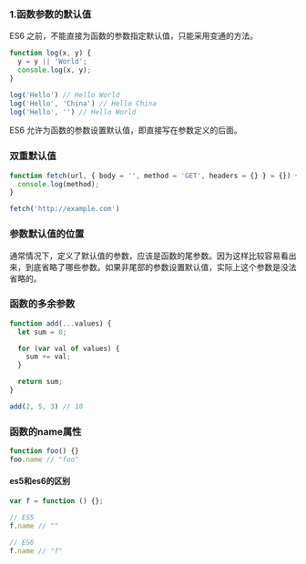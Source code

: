### 1.函数参数的默认值

ES6 之前，不能直接为函数的参数指定默认值，只能采用变通的方法。

```javascript
function log(x, y) {
  y = y || 'World';
  console.log(x, y);
}

log('Hello') // Hello World
log('Hello', 'China') // Hello China
log('Hello', '') // Hello World
```

ES6 允许为函数的参数设置默认值，即直接写在参数定义的后面。

### 双重默认值

```javascript
function fetch(url, { body = '', method = 'GET', headers = {} } = {}) {
  console.log(method);
}

fetch('http://example.com')
```

### 参数默认值的位置

通常情况下，定义了默认值的参数，应该是函数的尾参数。因为这样比较容易看出来，到底省略了哪些参数。如果非尾部的参数设置默认值，实际上这个参数是没法省略的。

### 函数的多余参数

```javascript
function add(...values) {
  let sum = 0;

  for (var val of values) {
    sum += val;
  }

  return sum;
}

add(2, 5, 3) // 10
```

### 函数的name属性

```javascript
function foo() {}
foo.name // "foo"
```

#### es5和es6的区别

```javascript
var f = function () {};

// ES5
f.name // ""

// ES6
f.name // "f"
```